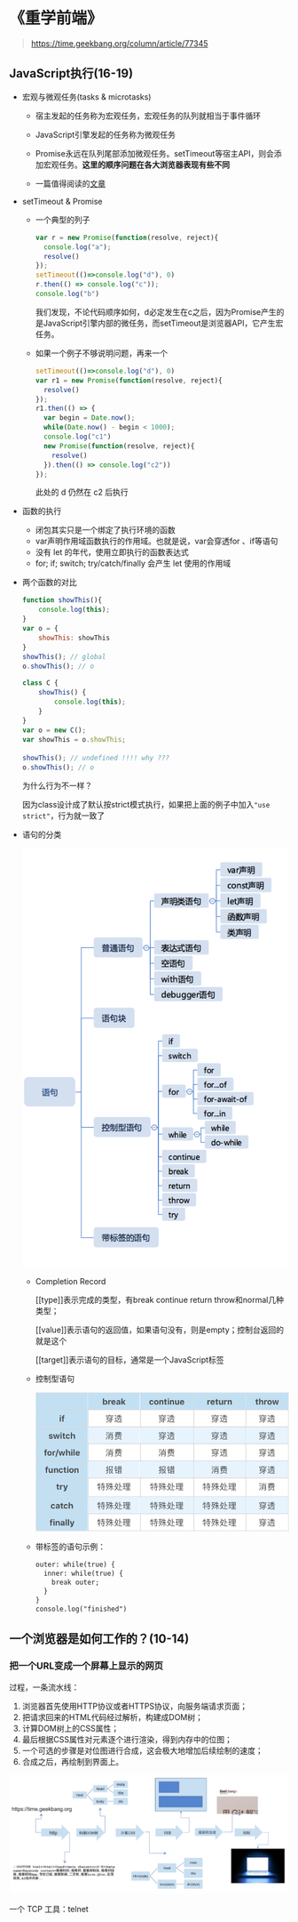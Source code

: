 # 《重学前端》

> https://time.geekbang.org/column/article/77345

## JavaScript执行(16-19)

- 宏观与微观任务(tasks & microtasks)

  - 宿主发起的任务称为宏观任务，宏观任务的队列就相当于事件循环

  - JavaScript引擎发起的任务称为微观任务

  - Promise永远在队列尾部添加微观任务。setTimeout等宿主API，则会添加宏观任务。**这里的顺序问题在各大浏览器表现有些不同**

  - 一篇值得阅读的[文章](https://jakearchibald.com/2015/tasks-microtasks-queues-and-schedules/)

    

- setTimeout & Promise

  - 一个典型的列子

    ```js
    var r = new Promise(function(resolve, reject){
      console.log("a");
      resolve()
    });
    setTimeout(()=>console.log("d"), 0)
    r.then(() => console.log("c"));
    console.log("b")
    ```

    我们发现，不论代码顺序如何，d必定发生在c之后，因为Promise产生的是JavaScript引擎内部的微任务，而setTimeout是浏览器API，它产生宏任务。

  - 如果一个例子不够说明问题，再来一个

    ```js
    setTimeout(()=>console.log("d"), 0)
    var r1 = new Promise(function(resolve, reject){
      resolve()
    });
    r1.then(() => { 
      var begin = Date.now();
      while(Date.now() - begin < 1000);
      console.log("c1") 
      new Promise(function(resolve, reject){
        resolve()
      }).then(() => console.log("c2"))
    });
    ```

    此处的 d 仍然在 c2 后执行

    

- 函数的执行

  - 闭包其实只是一个绑定了执行环境的函数
  - var声明作用域函数执行的作用域。也就是说，var会穿透for 、if等语句
  - 没有 let 的年代，使用立即执行的函数表达式
  - for; if; switch; try/catch/finally 会产生 let 使用的作用域



- 两个函数的对比

  ```js
  function showThis(){
      console.log(this);
  }
  var o = {
      showThis: showThis
  }
  showThis(); // global
  o.showThis(); // o
  ```

  ```js
  class C {
      showThis() {
          console.log(this);
      }
  }
  var o = new C();
  var showThis = o.showThis;
  
  showThis(); // undefined !!!! why ???
  o.showThis(); // o
  ```

  为什么行为不一样？
  
  因为class设计成了默认按strict模式执行，如果把上面的例子中加入`"use strict"`，行为就一致了

- 语句的分类

  ![](https://raw.githubusercontent.com/busyrat/picgo/master/98ce53be306344c018cddd6c083392d5.jpg)

  - Completion Record 

    [[type]]表示完成的类型，有break continue return throw和normal几种类型；

    [[value]]表示语句的返回值，如果语句没有，则是empty；控制台返回的就是这个

    [[target]]表示语句的目标，通常是一个JavaScript标签

  - 控制型语句

    ![](https://raw.githubusercontent.com/busyrat/picgo/master/20190613093824.png)

  - 带标签的语句示例：

    ```
    outer: while(true) {
      inner: while(true) {
      	break outer;
      }
    }
    console.log("finished")
    ```

    

## 一个浏览器是如何工作的？(10-14)

### 把一个URL变成一个屏幕上显示的网页

过程，一条流水线：

1. 浏览器首先使用HTTP协议或者HTTPS协议，向服务端请求页面；
2. 把请求回来的HTML代码经过解析，构建成DOM树；
3. 计算DOM树上的CSS属性；
4. 最后根据CSS属性对元素逐个进行渲染，得到内存中的位图；
5. 一个可选的步骤是对位图进行合成，这会极大地增加后续绘制的速度；
6. 合成之后，再绘制到界面上。

![](https://raw.githubusercontent.com/busyrat/picgo/master/browser.png)

一个 TCP 工具：telnet

















